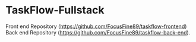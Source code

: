 # TaskFlow-Fullstack
Front end Repository (https://github.com/FocusFine89/taskflow-frontend)\
Back end Repository (https://github.com/FocusFine89/taskflow-back-end).
